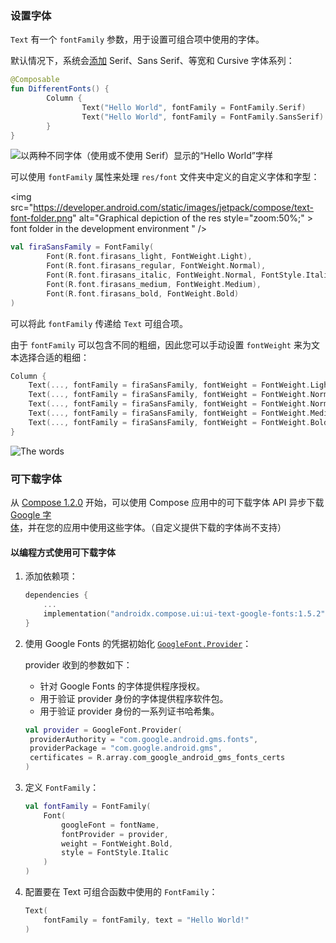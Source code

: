 ### 设置字体

`Text` 有一个 `fontFamily` 参数，用于设置可组合项中使用的字体。

默认情况下，系统会[添加](https://developer.android.com/reference/kotlin/androidx/compose/ui/text/font/FontFamily?hl=zh-cn#summary) Serif、Sans Serif、等宽和 Cursive 字体系列：

```kotlin
@Composable
fun DifferentFonts() {
		Column {
				Text("Hello World", fontFamily = FontFamily.Serif)
				Text("Hello World", fontFamily = FontFamily.SansSerif)
		}
}
```

![以两种不同字体（使用或不使用 Serif）显示的“Hello World”字样](https://developer.android.com/static/images/jetpack/compose/text-different-fonts.png?hl=zh-cn)

可以使用 `fontFamily` 属性来处理 `res/font` 文件夹中定义的自定义字体和字型：

<img src="https://developer.android.com/static/images/jetpack/compose/text-font-folder.png" alt="Graphical depiction of the res style="zoom:50%;"  > font folder in the development environment " />

```kotlin
val firaSansFamily = FontFamily(
        Font(R.font.firasans_light, FontWeight.Light),
        Font(R.font.firasans_regular, FontWeight.Normal),
        Font(R.font.firasans_italic, FontWeight.Normal, FontStyle.Italic),
        Font(R.font.firasans_medium, FontWeight.Medium),
        Font(R.font.firasans_bold, FontWeight.Bold)
)
```

可以将此 `fontFamily` 传递给 `Text` 可组合项。

由于 `fontFamily` 可以包含不同的粗细，因此您可以手动设置 `fontWeight` 来为文本选择合适的粗细：

```kotlin
Column {
	Text(..., fontFamily = firaSansFamily, fontWeight = FontWeight.Light)
	Text(..., fontFamily = firaSansFamily, fontWeight = FontWeight.Normal)
	Text(..., fontFamily = firaSansFamily, fontWeight = FontWeight.Normal, fontStyle = FontStyle.Italic)
	Text(..., fontFamily = firaSansFamily, fontWeight = FontWeight.Medium)
	Text(..., fontFamily = firaSansFamily, fontWeight = FontWeight.Bold)
}
```

![The words ](https://developer.android.com/static/images/jetpack/compose/text-font-family.png)

### 可下载字体

从 [Compose 1.2.0](https://developer.android.com/jetpack/androidx/releases/compose-ui?hl=zh-cn#1.2.0) 开始，可以使用 Compose 应用中的可下载字体 API 异步下载 [Google 字体](https://fonts.google.com/?hl=zh-cn)，并在您的应用中使用这些字体。（自定义提供下载的字体尚不支持）

#### 以编程方式使用可下载字体

1. 添加依赖项：

   ```kotlin
   dependencies {
       ...
       implementation("androidx.compose.ui:ui-text-google-fonts:1.5.2")
   }
   ```

2. 使用 Google Fonts 的凭据初始化 [`GoogleFont.Provider`](https://developer.android.com/reference/kotlin/androidx/compose/ui/text/googlefonts/GoogleFont.Provider?hl=zh-cn)：

   provider 收到的参数如下：

   - 针对 Google Fonts 的字体提供程序授权。
   - 用于验证 provider 身份的字体提供程序软件包。
   - 用于验证 provider 身份的一系列证书哈希集。

   ```kotlin
   val provider = GoogleFont.Provider(
   	providerAuthority = "com.google.android.gms.fonts",
   	providerPackage = "com.google.android.gms",
   	certificates = R.array.com_google_android_gms_fonts_certs
   )
   ```

3. 定义 `FontFamily`：

   ```kotlin
   val fontFamily = FontFamily(
       Font(
           googleFont = fontName,
           fontProvider = provider,
           weight = FontWeight.Bold,
           style = FontStyle.Italic
       )
   )
   ```

4. 配置要在 Text 可组合函数中使用的 `FontFamily`：

   ```kotlin
   Text(
       fontFamily = fontFamily, text = "Hello World!"
   )
   ```

